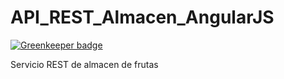 # API_REST_Almacen_AngularJS

[![Greenkeeper badge](https://badges.greenkeeper.io/juliandavidmr/API_REST_Almacen_AngularJS.svg)](https://greenkeeper.io/)

Servicio REST de almacen de frutas